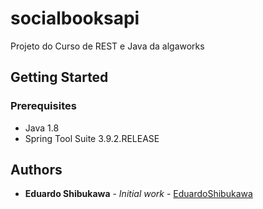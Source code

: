 # socialbooksapi

Projeto do Curso de REST e Java da algaworks

## Getting Started

### Prerequisites

  * Java 1.8
  * Spring Tool Suite 3.9.2.RELEASE

## Authors

* **Eduardo Shibukawa** - *Initial work* - [EduardoShibukawa](https://github.com/EduardoShibukawa)

